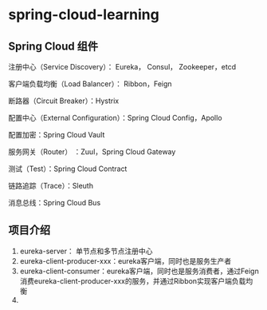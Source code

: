 # spring-cloud-learning

## Spring Cloud 组件
注册中心（Service Discovery）： Eureka， Consul， Zookeeper，etcd

客户端负载均衡（Load Balancer）： Ribbon，Feign

断路器（Circuit Breaker）：Hystrix

配置中心（External Configuration）：Spring Cloud Config，Apollo

配置加密：Spring Cloud Vault

服务网关（Router） ：Zuul，Spring Cloud Gateway

测试（Test）：Spring Cloud Contract

链路追踪（Trace）：Sleuth

消息总线：Spring Cloud Bus

## 项目介绍
1. eureka-server： 单节点和多节点注册中心
2. eureka-client-producer-xxx：eureka客户端，同时也是服务生产者
3. eureka-client-consumer：eureka客户端，同时也是服务消费者，通过Feign消费eureka-client-producer-xxx的服务，并通过Ribbon实现客户端负载均衡
4. 


